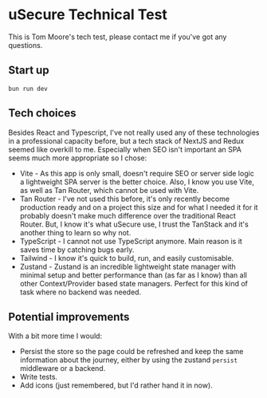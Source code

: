 # uSecure Technical Test
This is Tom Moore's tech test, please contact me if you've got any questions.
## Start up
`bun run dev`

## Tech choices
Besides React and Typescript, I've not really used any of these technologies in a professional capacity before, but a tech stack of NextJS and Redux seemed like overkill to me.  Especially when SEO isn't important an SPA seems much more appropriate so I chose:
- Vite - As this app is only small, doesn't require SEO or server side logic a lightweight SPA server is the better choice.  Also, I know you use Vite, as well as Tan Router, which cannot be used with Vite.
- Tan Router - I've not used this before, it's only recently become production ready and on a project this size and for what I needed it for it probably doesn't make much difference over the traditional React Router.  But, I know it's what uSecure use, I trust the TanStack and it's another thing to learn so why not.
- TypeScript - I cannot not use TypeScript anymore.  Main reason is it saves time by catching bugs early.
- Tailwind - I know it's quick to build, run, and easily customisable.
- Zustand - Zustand is an incredible lightweight state manager with minimal setup and better performance than (as far as I know) than all other Context/Provider based state managers.  Perfect for this kind of task where no backend was needed.

## Potential improvements
With a bit more time I would:
- Persist the store so the page could be refreshed and keep the same information about the journey, either by using the zustand `persist` middleware or a backend.
- Write tests.
- Add icons (just remembered, but I'd rather hand it in now).
